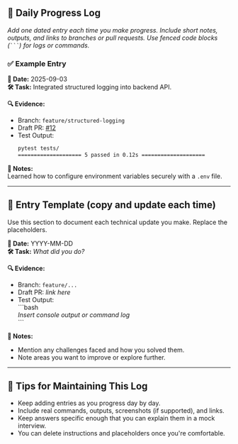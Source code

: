 
## 📅 Daily Progress Log

_Add one dated entry each time you make progress. Include short notes, outputs, and links to branches or pull requests. Use fenced code blocks (` ``` `) for logs or commands._

### ✅ Example Entry

**📆 Date:** 2025-09-03  
**🛠️ Task:** Integrated structured logging into backend API.

**🔍 Evidence:**

-   Branch: `feature/structured-logging`
-   Draft PR: [#12](https://github.com/example/repo/pull/12)
-   Test Output:
    ```bash
    pytest tests/
    ==================== 5 passed in 0.12s ====================
    ```

**📝 Notes:**  
Learned how to configure environment variables securely with a `.env` file.

---

## 🧱 Entry Template (copy and update each time)

Use this section to document each technical update you make. Replace the placeholders.

**📆 Date:** YYYY-MM-DD  
**🛠️ Task:** _What did you do?_

**🔍 Evidence:**

-   Branch: `feature/...`
-   Draft PR: _link here_
-   Test Output:  
    \```bash  
    _Insert console output or command log_  
    \```

**📝 Notes:**

-   Mention any challenges faced and how you solved them.
-   Note areas you want to improve or explore further.

---

## 📌 Tips for Maintaining This Log

-   Keep adding entries as you progress day by day.
-   Include real commands, outputs, screenshots (if supported), and links.
-   Keep answers specific enough that you can explain them in a mock interview.
-   You can delete instructions and placeholders once you're comfortable.

